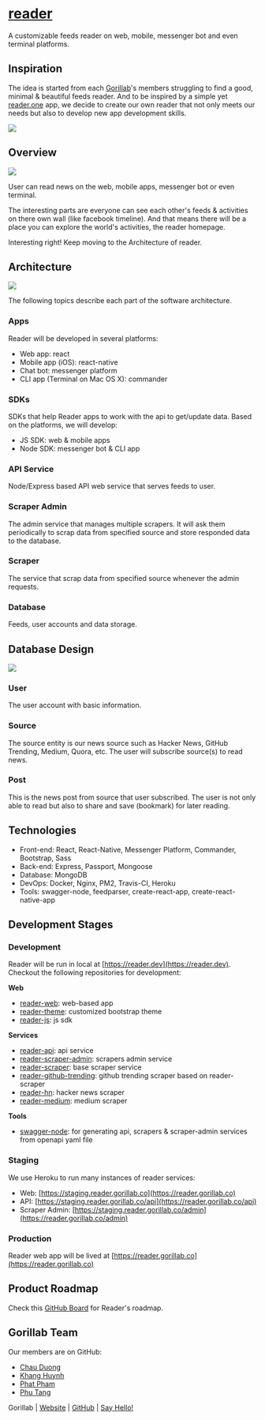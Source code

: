 # [reader](https://reader.gorillab.co)

A customizable feeds reader on web, mobile, messenger bot and even terminal platforms.

## Inspiration

The idea is started from each [Gorillab](https://gorillab.co)'s members struggling to find a good, minimal & beautiful feeds reader. And to be inspired by a simple yet [reader.one](http://reader.one) app, we decide to create our own reader that not only meets our needs but also to develop new app development skills.

![](images/reader.one.png)

## Overview

![](images/overview.jpg)

User can read news on the web, mobile apps, messenger bot or even terminal.

The interesting parts are everyone can see each other's feeds & activities on there own wall (like facebook timeline). And that means there will be a place you can explore the world's activities, the reader homepage.

Interesting right! Keep moving to the Architecture of reader.

## Architecture

![](images/architecture.jpg)

The following topics describe each part of the software architecture.

### Apps

Reader will be developed in several platforms:
- Web app: react
- Mobile app (iOS): react-native
- Chat bot: messenger platform
- CLI app (Terminal on Mac OS X): commander

### SDKs

SDKs that help Reader apps to work with the api to get/update data. Based on the platforms, we will develop:
- JS SDK: web & mobile apps
- Node SDK: messenger bot & CLI app

### API Service

Node/Express based API web service that serves feeds to user.

### Scraper Admin

The admin service that manages multiple scrapers. It will ask them periodically to scrap data from specified source and store responded data to the database.

### Scraper

The service that scrap data from specified source whenever the admin requests.

### Database

Feeds, user accounts and data storage.

## Database Design

![](images/database.jpg)

### User

The user account with basic information.

### Source

The source entity is our news source such as Hacker News, GitHub Trending, Medium, Quora, etc. The user will subscribe source(s) to read news.

### Post

This is the news post from source that user subscribed. The user is not only able to read but also to share and save (bookmark) for later reading.

## Technologies

- Front-end: React, React-Native, Messenger Platform, Commander, Bootstrap, Sass
- Back-end: Express, Passport, Mongoose
- Database: MongoDB
- DevOps: Docker, Nginx, PM2, Travis-CI, Heroku
- Tools: swagger-node, feedparser, create-react-app, create-react-native-app

## Development Stages

### Development

Reader will be run in local at [https://reader.dev](https://reader.dev). Checkout the following repositories for development:

**Web**
- [reader-web](https://github.com/gorillab/reader-web): web-based app
- [reader-theme](https://github.com/gorillab/reader-theme): customized bootstrap theme
- [reader-js](https://github.com/gorillab/reader-js): js sdk

**Services**
- [reader-api](https://github.com/gorillab/reader-api): api service
- [reader-scraper-admin](https://github.com/gorillab/reader-scraper-admin): scrapers admin service
- [reader-scraper](https://github.com/gorillab/reader-scraper): base scraper service
- [reader-github-trending](https://github.com/gorillab/reader-github-trending): github trending scraper based on reader-scraper
- [reader-hn](https://github.com/gorillab/reader-hn): hacker news scraper
- [reader-medium](https://github.com/gorillab/medium): medium scraper

**Tools**
- [swagger-node](https://github.com/gorillab/swagger-node): for generating api, scrapers & scraper-admin services from openapi yaml file

### Staging

We use Heroku to run many instances of reader services:
- Web: [https://staging.reader.gorillab.co](https://reader.gorillab.co)
- API: [https://staging.reader.gorillab.co/api](https://reader.gorillab.co/api)
- Scraper Admin: [https://staging.reader.gorillab.co/admin](https://reader.gorillab.co/admin)

### Production

Reader web app will be lived at [https://reader.gorillab.co](https://reader.gorillab.co)

## Product Roadmap

Check this [GitHub Board](https://github.com/gorillab/reader/projects/1) for Reader's roadmap.

## Gorillab Team

Our members are on GitHub:

- [Chau Duong](https://github.com/orgs/gorillab/people/chauduong1192)
- [Khang Huynh](https://github.com/orgs/gorillab/people/khanghuynh92)
- [Phat Pham](https://github.com/orgs/gorillab/people/phatpham9)
- [Phu Tang](https://github.com/orgs/gorillab/people/tangkhanhphu)

Gorillab | [Website](https://gorillab.co) | [GitHub](https://github.com/gorillab) | [Say Hello!](mailto:hello@gorillab.co)
